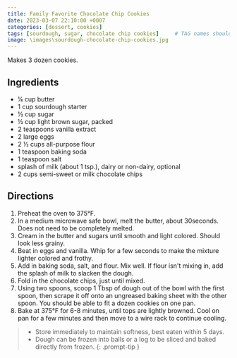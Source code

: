 ```yaml
---
title: Family Favorite Chocolate Chip Cookies
date: 2023-03-07 22:10:00 +0007
categories: [dessert, cookies]
tags: [sourdough, sugar, chocolate chip cookies]     # TAG names should always be lowercase
image: \images\sourdough-chocolate-chip-cookies.jpg
---
```

Makes 3 dozen cookies.

## Ingredients

* &frac14; cup butter
* 1 cup sourdough starter
* &frac12; cup sugar
* &frac12; cup light brown sugar, packed
* 2 teaspoons vanilla extract
* 2 large eggs
* 2 &frac12; cups all-purpose flour
* 1 teaspoon baking soda
* 1 teaspoon salt
* splash of milk (about 1 tsp.), dairy or non-dairy, optional
* 2 cups semi-sweet or milk chocolate chips

## Directions

1. Preheat the oven to 375&deg;F.
2. In a medium microwave safe bowl, melt the butter, about 30seconds. Does not need to be completely melted.
3. Cream in the butter and sugars until smooth and light colored. Should look less grainy.
4. Beat in eggs and vanilla. Whip for a few seconds to make the mixture lighter colored and frothy.
5. Add in baking soda, salt, and flour. Mix well. If flour isn't mixing in, add the splash of milk to slacken the dough.
6. Fold in the chocolate chips, just until mixed.
7. Using two spoons, scoop 1 Tbsp of dough out of the bowl with the first spoon, then scrape it off onto an ungreased baking sheet with the other spoon. You should be able to fit a dozen cookies on one pan.
8. Bake at 375&deg;F for 6-8 minutes, until tops are lightly browned. Cool on pan for a few minutes and then move to a wire rack to continue cooling.


> * Store immediately to maintain softness, best eaten within 5 days.
> * Dough can be frozen into balls or a log to be sliced and baked directly from frozen.
{: .prompt-tip }